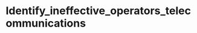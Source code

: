 # Identify_ineffective_operators_telecommunications

<!-- TODO Subir datasets en una subcarpeta
TODO Corregir Jupyter
TODO Agregar gitignore -->

